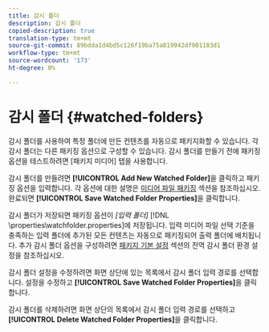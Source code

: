 ```yaml
---
title: 감시 폴더
description: 감시 폴더
copied-description: true
translation-type: tm+mt
source-git-commit: 89bdda1d4bd5c126f19ba75a819942df901183d1
workflow-type: tm+mt
source-wordcount: '173'
ht-degree: 0%

---
```



# 감시 폴더 {#watched-folders}

감시 폴더를 사용하여 특정 폴더에 만든 컨텐츠를 자동으로 패키지화할 수 있습니다. 각 감시 폴더는 다른 패키징 옵션으로 구성할 수 있습니다. 감시 폴더를 만들기 전에 패키징 옵션을 테스트하려면 [패키지 미디어] 탭을 사용합니다.

감시 폴더를 만들려면 **[!UICONTROL Add New Watched Folder]**&#x200B;을 클릭하고 패키징 옵션을 입력합니다. 각 옵션에 대한 설명은 [미디어 파일 패키징](../../aaxs-protecting-content/content-packaging-media-files/content-packaging-media-files-overview.md) 섹션을 참조하십시오. 완료되면 **[!UICONTROL Save Watched Folder Properties]**&#x200B;을 클릭합니다.

감시 폴더가 저장되면 패키징 옵션이 *[입력 폴더]* [!DNL \properties\watchfolder.properties]에 저장됩니다. 입력 미디어 파일 선택 기준을 충족하는 입력 폴더에 추가된 모든 컨텐츠는 자동으로 패키징되어 출력 폴더에 배치됩니다. 추가 감시 폴더 옵션을 구성하려면 [패키지 기본 설정](../../aaxs-reference-implementations/fam-air-app-usage/initial-fam-setup-set-prefs/initial-fam-setup-pkg-prefs.md) 섹션의 전역 감시 폴더 환경 설정을 참조하십시오.

감시 폴더 설정을 수정하려면 화면 상단에 있는 목록에서 감시 폴더 입력 경로를 선택합니다. 설정을 수정하고 **[!UICONTROL Save Watched Folder Properties]**&#x200B;을 클릭합니다.

감시 폴더를 삭제하려면 화면 상단의 목록에서 감시 폴더 입력 경로를 선택하고 **[!UICONTROL Delete Watched Folder Properties]**&#x200B;을 클릭합니다.
